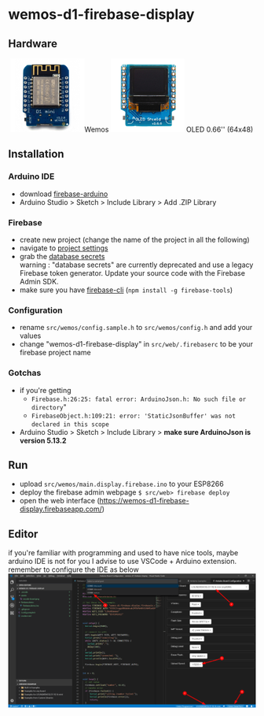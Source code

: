 # wemos-d1-firebase-display


## Hardware 
<div align="center">
<img  width="150" height="150"  src="assets/wemos.png">Wemos</img>
<img  width="150" height="150"  src="assets/oled.jpg"> OLED 0.66'' (64x48) 
</div>


## Installation

### Arduino IDE
* download [firebase-arduino](https://github.com/googlesamples/firebase-arduino/archive/master.zip)
* Arduino Studio > Sketch > Include Library > Add .ZIP Library

### Firebase
* create new project (change the name of the project in all the following)
* navigate to [project settings](https://console.firebase.google.com/u/0/project/wemos-d1-firebase-display/settings/general)
* grab the [database secrets](https://console.firebase.google.com/u/0/project/wemos-d1-firebase-display/settings/serviceaccounts/databasesecrets)  
warning : "database secrets" are currently deprecated and use a legacy Firebase token generator. Update your source code with the Firebase Admin SDK.
* make sure you have [firebase-cli](https://github.com/firebase/firebase-tools) (`npm install -g firebase-tools`)
  
### Configuration
* rename `src/wemos/config.sample.h` to `src/wemos/config.h` and add your values
* change "wemos-d1-firebase-display" in `src/web/.firebaserc` to be your firebase project name

### Gotchas
* if you're getting 
  * `Firebase.h:26:25: fatal error: ArduinoJson.h: No such file or directory`" 
  * `FirebaseObject.h:109:21: error: 'StaticJsonBuffer' was not declared in this scope`   
* Arduino Studio > Sketch > Include Library > **make sure ArduinoJson is version 5.13.2**

## Run
* upload `src/wemos/main.display.firebase.ino` to your ESP8266 
* deploy the firebase admin webpage `$ src/web> firebase deploy`
* open the web interface (https://wemos-d1-firebase-display.firebaseapp.com/)

## Editor 
if you're familiar with programming and used to have nice tools, maybe arduino IDE is not for you
I advise to use VSCode + Arduino extension. remember to configure the IDE as below
![vscode config](assets/vscode-board.png)